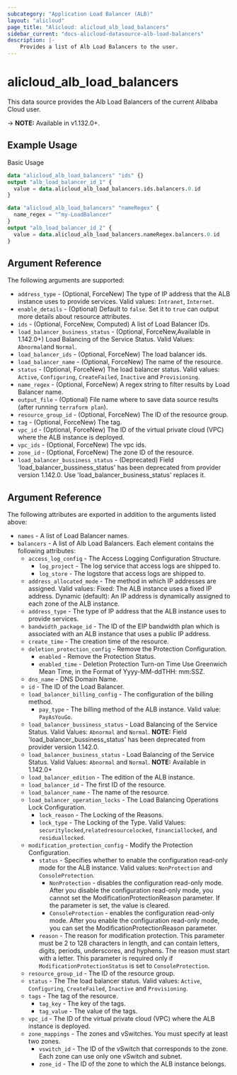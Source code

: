 ```yaml
---
subcategory: "Application Load Balancer (ALB)"
layout: "alicloud"
page_title: "Alicloud: alicloud_alb_load_balancers"
sidebar_current: "docs-alicloud-datasource-alb-load-balancers"
description: |- 
    Provides a list of Alb Load Balancers to the user.
---
```


# alicloud\_alb\_load\_balancers

This data source provides the Alb Load Balancers of the current Alibaba Cloud user.

-> **NOTE:** Available in v1.132.0+.

## Example Usage

Basic Usage

```terraform
data "alicloud_alb_load_balancers" "ids" {}
output "alb_load_balancer_id_1" {
  value = data.alicloud_alb_load_balancers.ids.balancers.0.id
}

data "alicloud_alb_load_balancers" "nameRegex" {
  name_regex = "^my-LoadBalancer"
}
output "alb_load_balancer_id_2" {
  value = data.alicloud_alb_load_balancers.nameRegex.balancers.0.id
}

```

## Argument Reference

The following arguments are supported:

* `address_type` - (Optional, ForceNew) The type of IP address that the ALB instance uses to provide services. Valid
  values: `Intranet`, `Internet`.
* `enable_details` - (Optional) Default to `false`. Set it to `true` can output more details about resource attributes.
* `ids` - (Optional, ForceNew, Computed)  A list of Load Balancer IDs.
* `load_balancer_business_status` - (Optional, ForceNew,Available in 1.142.0+) Load Balancing of the Service Status. Valid Values: `Abnormal`and `Normal`.
* `load_balancer_ids` - (Optional, ForceNew) The load balancer ids.
* `load_balancer_name` - (Optional, ForceNew) The name of the resource.
* `status` - (Optional, ForceNew) The load balancer status. Valid values: `Active`, `Configuring`, `CreateFailed`, `Inactive` and `Provisioning`.
* `name_regex` - (Optional, ForceNew) A regex string to filter results by Load Balancer name.
* `output_file` - (Optional) File name where to save data source results (after running `terraform plan`).
* `resource_group_id` - (Optional, ForceNew) The ID of the resource group.
* `tag` - (Optional, ForceNew) The tag.
* `vpc_id` - (Optional, ForceNew) The ID of the virtual private cloud (VPC) where the ALB instance is deployed.
* `vpc_ids` - (Optional, ForceNew) The vpc ids.
* `zone_id` - (Optional, ForceNew) The zone ID of the resource.
* `load_balancer_bussiness_status` - (Deprecated) Field 'load_balancer_bussiness_status' has been deprecated from provider version 1.142.0. Use 'load_balancer_business_status' replaces it.

## Argument Reference

The following attributes are exported in addition to the arguments listed above:

* `names` - A list of Load Balancer names.
* `balancers` - A list of Alb Load Balancers. Each element contains the following attributes:
    * `access_log_config` - The Access Logging Configuration Structure.
        * `log_project` -  The log service that access logs are shipped to.
        * `log_store` - The logstore that access logs are shipped to.
    * `address_allocated_mode` - The method in which IP addresses are assigned. Valid values:  Fixed: The ALB instance
      uses a fixed IP address. Dynamic (default): An IP address is dynamically assigned to each zone of the ALB
      instance.
    * `address_type` - The type of IP address that the ALB instance uses to provide services.
    * `bandwidth_package_id` - The ID of the EIP bandwidth plan which is associated with an ALB instance that uses a
      public IP address.
    * `create_time` - The creation time of the resource.
    * `deletion_protection_config` - Remove the Protection Configuration.
        * `enabled` - Remove the Protection Status.
        * `enabled_time` - Deletion Protection Turn-on Time Use Greenwich Mean Time, in the Format of Yyyy-MM-ddTHH: mm:SSZ.
    * `dns_name` - DNS Domain Name.
    * `id` - The ID of the Load Balancer.
    * `load_balancer_billing_config` - The configuration of the billing method.
        * `pay_type` - The billing method of the ALB instance. Valid value: `PayAsYouGo`.
    * `load_balancer_bussiness_status` - Load Balancing of the Service Status. Valid Values: `Abnormal` and `Normal`.  **NOTE:** Field 'load_balancer_bussiness_status' has been deprecated from provider version 1.142.0.
    * `load_balancer_business_status` - Load Balancing of the Service Status. Valid Values: `Abnormal` and `Normal`. **NOTE:** Available in 1.142.0+
    * `load_balancer_edition` - The edition of the ALB instance.
    * `load_balancer_id` - The first ID of the resource.
    * `load_balancer_name` - The name of the resource.
    * `load_balancer_operation_locks` - The Load Balancing Operations Lock Configuration.
        * `lock_reason` - The Locking of the Reasons. 
        * `lock_type` - The Locking of the Type. Valid Values: `securitylocked`,`relatedresourcelocked`, `financiallocked`, and `residuallocked`.
    * `modification_protection_config` - Modify the Protection Configuration.
      * `status` - Specifies whether to enable the configuration read-only mode for the ALB instance. Valid values: `NonProtection` and `ConsoleProtection`.
        * `NonProtection` - disables the configuration read-only mode. After you disable the configuration read-only mode, you cannot set the ModificationProtectionReason parameter. If the parameter is set, the value is cleared.
        * `ConsoleProtection` - enables the configuration read-only mode. After you enable the configuration read-only mode, you can set the ModificationProtectionReason parameter.
      * `reason` - The reason for modification protection. This parameter must be 2 to 128 characters in length, and can contain letters, digits, periods, underscores, and hyphens. The reason must start with a letter. This parameter is required only if `ModificationProtectionStatus` is set to `ConsoleProtection`.
    * `resource_group_id` - The ID of the resource group.
    * `status` - The The load balancer status. Valid values: `Active`, `Configuring`, `CreateFailed`, `Inactive` and `Provisioning`.
    * `tags` - The tag of the resource. 
        * `tag_key` - The key of the tags. 
        * `tag_value` - The value of the tags.
    * `vpc_id` - The ID of the virtual private cloud (VPC) where the ALB instance is deployed. 
    * `zone_mappings` - The zones and vSwitches. You must specify at least two zones.
       * `vswitch_id` - The ID of the vSwitch that corresponds to the zone. Each zone can use only one vSwitch and subnet.
       * `zone_id` - The ID of the zone to which the ALB instance belongs.
